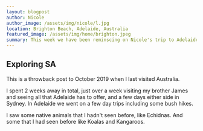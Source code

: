 ```yaml
---
layout: blogpost
author: Nicole
author_image: /assets/img/nicole/l.jpg
location: Brighton Beach, Adelaide, Australia
featured_image: /assets/img/home/brighton.jpeg
summary: This week we have been reminscing on Nicole's trip to Adelaide in 2019.
---
```


## Exploring SA

This is a throwback post to October 2019 when I last visited Australia.

I spent 2 weeks away in total, just over a week visiting my brother James and seeing all that Adelaide has to offer, and a few days either side in Sydney. In Adelaide we went on a few day trips including some bush hikes.

I saw some native animals that I hadn't seen before, like Echidnas. And some that I had seen before like Koalas and Kangaroos.
